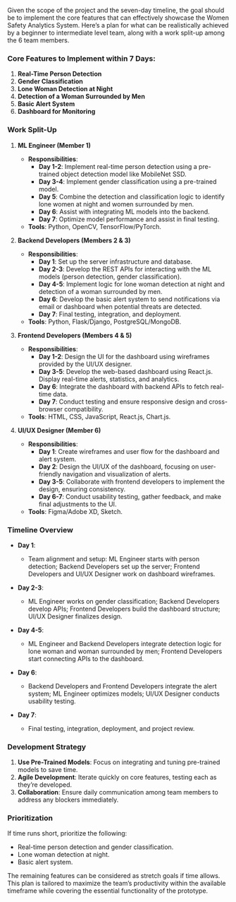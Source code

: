 Given the scope of the project and the seven-day timeline, the goal should be to implement the core features that can effectively showcase the Women Safety Analytics System. Here’s a plan for what can be realistically achieved by a beginner to intermediate level team, along with a work split-up among the 6 team members.

### Core Features to Implement within 7 Days:

1. **Real-Time Person Detection**
2. **Gender Classification**
3. **Lone Woman Detection at Night**
4. **Detection of a Woman Surrounded by Men**
5. **Basic Alert System**
6. **Dashboard for Monitoring**

### Work Split-Up

1. **ML Engineer (Member 1)**
   - **Responsibilities**:
     - **Day 1-2**: Implement real-time person detection using a pre-trained object detection model like MobileNet SSD.
     - **Day 3-4**: Implement gender classification using a pre-trained model.
     - **Day 5**: Combine the detection and classification logic to identify lone women at night and women surrounded by men.
     - **Day 6**: Assist with integrating ML models into the backend.
     - **Day 7**: Optimize model performance and assist in final testing.
   - **Tools**: Python, OpenCV, TensorFlow/PyTorch.

2. **Backend Developers (Members 2 & 3)**
   - **Responsibilities**:
     - **Day 1**: Set up the server infrastructure and database.
     - **Day 2-3**: Develop the REST APIs for interacting with the ML models (person detection, gender classification).
     - **Day 4-5**: Implement logic for lone woman detection at night and detection of a woman surrounded by men.
     - **Day 6**: Develop the basic alert system to send notifications via email or dashboard when potential threats are detected.
     - **Day 7**: Final testing, integration, and deployment.
   - **Tools**: Python, Flask/Django, PostgreSQL/MongoDB.

3. **Frontend Developers (Members 4 & 5)**
   - **Responsibilities**:
     - **Day 1-2**: Design the UI for the dashboard using wireframes provided by the UI/UX designer.
     - **Day 3-5**: Develop the web-based dashboard using React.js. Display real-time alerts, statistics, and analytics.
     - **Day 6**: Integrate the dashboard with backend APIs to fetch real-time data.
     - **Day 7**: Conduct testing and ensure responsive design and cross-browser compatibility.
   - **Tools**: HTML, CSS, JavaScript, React.js, Chart.js.

4. **UI/UX Designer (Member 6)**
   - **Responsibilities**:
     - **Day 1**: Create wireframes and user flow for the dashboard and alert system.
     - **Day 2**: Design the UI/UX of the dashboard, focusing on user-friendly navigation and visualization of alerts.
     - **Day 3-5**: Collaborate with frontend developers to implement the design, ensuring consistency.
     - **Day 6-7**: Conduct usability testing, gather feedback, and make final adjustments to the UI.
   - **Tools**: Figma/Adobe XD, Sketch.

### Timeline Overview

- **Day 1**: 
  - Team alignment and setup: ML Engineer starts with person detection; Backend Developers set up the server; Frontend Developers and UI/UX Designer work on dashboard wireframes.
  
- **Day 2-3**: 
  - ML Engineer works on gender classification; Backend Developers develop APIs; Frontend Developers build the dashboard structure; UI/UX Designer finalizes design.

- **Day 4-5**: 
  - ML Engineer and Backend Developers integrate detection logic for lone woman and woman surrounded by men; Frontend Developers start connecting APIs to the dashboard.

- **Day 6**: 
  - Backend Developers and Frontend Developers integrate the alert system; ML Engineer optimizes models; UI/UX Designer conducts usability testing.

- **Day 7**: 
  - Final testing, integration, deployment, and project review.

### Development Strategy

1. **Use Pre-Trained Models**: Focus on integrating and tuning pre-trained models to save time.
2. **Agile Development**: Iterate quickly on core features, testing each as they’re developed.
3. **Collaboration**: Ensure daily communication among team members to address any blockers immediately.

### Prioritization

If time runs short, prioritize the following:
- Real-time person detection and gender classification.
- Lone woman detection at night.
- Basic alert system.
  
The remaining features can be considered as stretch goals if time allows. This plan is tailored to maximize the team’s productivity within the available timeframe while covering the essential functionality of the prototype.